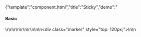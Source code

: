 {"template":"component.html","title":"Sticky","demo":"<h4>Basic</h4>\r\n\r\n<!-- START: FIRSTDEMO -->\r\n\r\n<style>\n\t.sticky_container { background: #eee; height: 500px; margin: 50px 0; }\n\t.sticky_element { border-radius: 2px; color: white; font-size: 12px; height: 50px; line-height: 50px; overflow: hidden; padding: 0; text-align: center; width: 100%; margin: 10px 0; }\n\t.sticky_element.s1 { background: #455a64; z-index: 10; }\n\t.sticky_element.s2  { background: #00bcd4; }\n\t.sticky_element.s3   { background: #0097A7; }\n\n\t.marker {\n\t\tposition: fixed;\n\t\t/*top: 50%;*/\n\t\tright: 0;\n\t\tleft: 0;\n\n\t\twidth: 100%;\n\t\theight: 1px;\n\n\t\tbackground: red;\n\t\topacity: 0.2;\n\t}\n</style>\n\n<div class=\"marker\" style=\"top: 120px;\"></div>\n\n<script>\n$(document).ready(function() {\n\t$(\".sticky_element\").on(\"stuck.sticky\", function() {\n\t\tconsole.log(\"stuck\", this);\n\t}).on(\"unstuck.sticky\", function() {\n\t\tconsole.log(\"unstuck\", this);\n\t}).on(\"passed.sticky\", function() {\n\t\tconsole.log(\"passed\", this);\n\t});\n});\n</script>\n\r\n<!-- <div class=\"demo_container\">\n\t<div class=\"demo_example\"> -->\n\t\t<div class=\"sticky_element s1 js-sticky\" data-sticky-options='{\"offset\":50}'>Sticky Element</div>\n\t<!-- </div>\r\n\t<div class=\"demo_code\"> -->\r\n\t\t<pre><code class=\"language-html\">&lt;div class=&quot;stickey&quot;&gt;Sticky Element&lt;/div&gt;</code></pre>\r\n\t\t<pre><code class=\"language-javascript\">$(\".sticky\").sticky({\n\toffset: 50\n});</code></pre>\r\n\t<!-- </div>\r\n</div> -->\n\r\n<!-- END: FIRSTDEMO -->\n\n<br><br>\n\n<h3>Container</h3>\n<!-- <div class=\"demo_container\">\n\t<div class=\"demo_example\"> -->\n\n\t\t<div class=\"sticky_container sticky_2\">\n\t\t\t<div class=\"sticky_element s2 js-sticky\" data-sticky-options='{\"offset\":120}' data-sticky-container=\".sticky_2\">Sticky Element</div>\n\t\t</div>\n\n\t\t<div class=\"sticky_container sticky_3\">\n\t\t\t<div class=\"sticky_element s3 js-sticky\" data-sticky-options='{\"offset\":120}' data-sticky-container=\".sticky_3\">Sticky Element</div>\n\t\t</div>\n\n\t\t<div class=\"sticky_container sticky_4\">\n\t\t\t<div class=\"sticky_element s2 js-sticky\" data-sticky-options='{\"offset\":120}' data-sticky-container=\".sticky_4\">Sticky Element</div>\n\t\t</div>\n\n\t\t<div class=\"sticky_container sticky_5\">\n\t\t\t<div class=\"sticky_element s3 js-sticky\" data-sticky-options='{\"offset\":120}' data-sticky-container=\".sticky_5\">Sticky Element</div>\n\t\t</div>\n\n\t<!-- </div>\n\t<div class=\"demo_code\"> -->\n\t\t<pre><code class=\"language-html\">&lt;div class=&quot;stickey_container&quot;&gt;\n\t&lt;div class=&quot;stickey&quot; data-sticky-container=&quot;.stickey_container&quot;&gt;Sticky Element&lt;/div&gt;\n&lt;/div&gt;</code></pre>\n\t\t<pre><code class=\"language-javascript\">$(\".stickey\").stickey({\n\toffset: 100\n});</code></pre>\n\t<!-- </div>\n</div> -->\n","asset_root":"../","year":2017}

 #Sticky Demo
<p class="back_link"><a href="https://formstone.it/components/sticky">View Documentation</a></p>